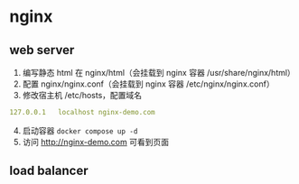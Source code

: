 # nginx

## web server
1. 编写静态 html 在 nginx/html（会挂载到 nginx 容器 /usr/share/nginx/html）
2. 配置 nginx/nginx.conf（会挂载到 nginx 容器 /etc/nginx/nginx.conf）
3. 修改宿主机 /etc/hosts，配置域名
```yaml
127.0.0.1	localhost nginx-demo.com
```
4. 启动容器 `docker compose up -d`
5. 访问 http://nginx-demo.com 可看到页面

## load balancer